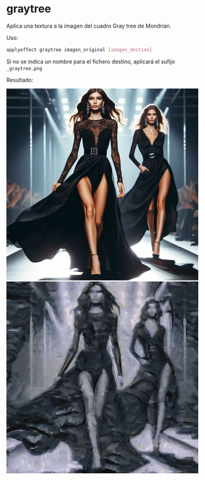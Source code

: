 # graytree

Aplica una textura a la imagen del cuadro Gray tree de Mondrian.

Uso:

``` sh
applyeffect graytree imagen_original [imagen_destino]
```

Si no se indica un nombre para el fichero destino, aplicará el sufijo `_graytree.png`

Resultado:

![imagen original](../../images/image.jpg)
![graytree](../../images/image_graytree.png)
